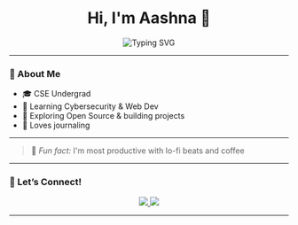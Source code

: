 <h1 align="center">Hi, I'm Aashna 🌷</h1>

<p align="center">
  <img src="https://readme-typing-svg.demolab.com?font=Fira+Code&pause=700&color=F49AC2&center=true&vCenter=true&width=500&lines=Cybersecurity+%F0%9F%94%90+Explorer+%7C+Dev+%F0%9F%92%BB+Learner+%7C+UI%2FUX+Lover+%F0%9F%8E%A8" alt="Typing SVG" />
</p>

---

### 🌸 About Me

- 🎓 CSE Undergrad 
- 🔐 Learning Cybersecurity & Web Dev
- 🌱 Exploring Open Source & building projects
- 🎨 Loves journaling

---

> 🍵 *Fun fact:* I'm most productive with lo-fi beats and coffee

---

### 🌼 Let’s Connect!

<p align="center">
  <a href="https://www.linkedin.com/in/aashna-puri-389954306/">
    <img src="https://img.shields.io/badge/LinkedIn-0077B5?style=flat-square&logo=linkedin&logoColor=white"/>
  </a>
  <a href="https://www.instagram.com/aaa.aashna/">
    <img src="https://img.shields.io/badge/Instagram-E4405F?style=flat-square&logo=instagram&logoColor=white"/>
  </a>
</p>

---
